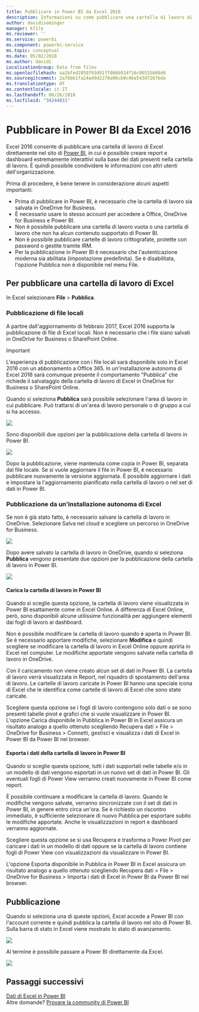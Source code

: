 ```yaml
---
title: Pubblicare in Power BI da Excel 2016
description: Informazioni su come pubblicare una cartella di lavoro di Excel nel sito di Power BI.
author: davidiseminger
manager: kfile
ms.reviewer: ''
ms.service: powerbi
ms.component: powerbi-service
ms.topic: conceptual
ms.date: 05/02/2018
ms.author: davidi
LocalizationGroup: Data from files
ms.openlocfilehash: aa2bfed2858f93d91ff806b934f16c06555668d6
ms.sourcegitcommit: 2a7bbb1fa24a49d2278a90cb0c4be543d7267bda
ms.translationtype: HT
ms.contentlocale: it-IT
ms.lasthandoff: 06/26/2018
ms.locfileid: "34244831"
---
```

# <a name="publish-to-power-bi-from-excel-2016"></a>Pubblicare in Power BI da Excel 2016
Excel 2016 consente di pubblicare una cartella di lavoro di Excel direttamente nel sito di [Power BI](https://powerbi.microsoft.com), in cui è possibile creare report e dashboard estremamente interattivi sulla base dei dati presenti nella cartella di lavoro. È quindi possibile condividere le informazioni con altri utenti dell'organizzazione.

Prima di procedere, è bene tenere in considerazione alcuni aspetti importanti:

* Prima di pubblicare in Power BI, è necessario che la cartella di lavoro sia salvata in OneDrive for Business.
* È necessario usare lo stesso account per accedere a Office, OneDrive for Business e Power BI.
* Non è possibile pubblicare una cartella di lavoro vuota o una cartella di lavoro che non ha alcun contenuto supportato di Power BI.
* Non è possibile pubblicare cartelle di lavoro crittografate, protette con password o gestite tramite IRM.
* Per la pubblicazione in Power BI è necessario che l'autenticazione moderna sia abilitata (impostazione predefinita). Se è disabilitata, l'opzione Pubblica non è disponibile nel menu File.

## <a name="to-publish-your-excel-workbook"></a>Per pubblicare una cartella di lavoro di Excel
In Excel selezionare **File** > **Pubblica**.

### <a name="local-file-publishing"></a>Pubblicazione di file locali
A partire dall'aggiornamento di febbraio 2017, Excel 2016 supporta la pubblicazione di file di Excel locali. Non è necessario che i file siano salvati in OneDrive for Business o SharePoint Online.

> [!IMPORTANT]
> L'esperienza di pubblicazione con i file locali sarà disponibile solo in Excel 2016 con un abbonamento a Office 365. In un'installazione autonoma di Excel 2016 sarà comunque presente il comportamento "Pubblica" che richiede il salvataggio della cartella di lavoro di Excel in OneDrive for Business o SharePoint Online.
> 
> 

Quando si seleziona **Pubblica** sarà possibile selezionare l'area di lavoro in cui pubblicare. Può trattarsi di un'area di lavoro personale o di gruppo a cui si ha accesso.

![](media/service-publish-from-excel/pbi_choose_workspace.png)

Sono disponibili due opzioni per la pubblicazione della cartella di lavoro in Power BI.

![](media/service-publish-from-excel/pbi_uploadexport3.png)

Dopo la pubblicazione, viene mantenuta come copia in Power BI, separata dal file locale. Se si vuole aggiornare il file in Power BI, è necessario pubblicare nuovamente la versione aggiornata. È possibile aggiornare i dati e impostare la l'aggiornamento pianificato nella cartella di lavoro o nel set di dati in Power BI.

### <a name="publishing-from-excel-standalone"></a>Pubblicazione da un'installazione autonoma di Excel
Se non è già stato fatto, è necessario salvare la cartella di lavoro in OneDrive. Selezionare Salva nel cloud e scegliere un percorso in OneDrive for Business.

![](media/service-publish-from-excel/pbi_savetoonedrive2.png)

Dopo avere salvato la cartella di lavoro in OneDrive, quando si seleziona **Pubblica** vengono presentate due opzioni per la pubblicazione della cartella di lavoro in Power BI.

![](media/service-publish-from-excel/pbi_uploadexport2.png)

#### <a name="upload-your-workbook-to-power-bi"></a>Carica la cartella di lavoro in Power BI
Quando si sceglie questa opzione, la cartella di lavoro viene visualizzata in Power BI esattamente come in Excel Online. A differenza di Excel Online, però, sono disponibili alcune utilissime funzionalità per aggiungere elementi dai fogli di lavoro ai dashboard.

Non è possibile modificare la cartella di lavoro quando è aperta in Power BI. Se è necessario apportare modifiche, selezionare **Modifica** e quindi scegliere se modificare la cartella di lavoro in Excel Online oppure aprirla in Excel nel computer. Le modifiche apportate vengono salvate nella cartella di lavoro in OneDrive.

Con il caricamento non viene creato alcun set di dati in Power BI. La cartella di lavoro verrà visualizzata in Report, nel riquadro di spostamento dell'area di lavoro. Le cartelle di lavoro caricate in Power BI hanno una speciale icona di Excel che le identifica come cartelle di lavoro di Excel che sono state caricate.

Scegliere questa opzione se i fogli di lavoro contengono solo dati o se sono presenti tabelle pivot e grafici che si vuole visualizzare in Power BI.
L'opzione Carica disponibile in Pubblica in Power BI in Excel assicura un risultato analogo a quello ottenuto scegliendo Recupera dati > File > OneDrive for Business > Connetti, gestisci e visualizza i dati di Excel in Power BI da Power BI nel browser.

#### <a name="export-workbook-data-to-power-bi"></a>Esporta i dati della cartella di lavoro in Power BI
Quando si sceglie questa opzione, tutti i dati supportati nelle tabelle e/o in un modello di dati vengono esportati in un nuovo set di dati in Power BI. Gli eventuali fogli di Power View verranno creati nuovamente in Power BI come report.

È possibile continuare a modificare la cartella di lavoro. Quando le modifiche vengono salvate, verranno sincronizzate con il set di dati in Power BI, in genere entro circa un'ora. Se è richiesto un riscontro immediato, è sufficiente selezionare di nuovo Pubblica per esportare subito le modifiche apportate. Anche le visualizzazioni in report e dashboard verranno aggiornate.

Scegliere questa opzione se si usa Recupera e trasforma o Power Pivot per caricare i dati in un modello di dati oppure se la cartella di lavoro contiene fogli di Power View con visualizzazioni da visualizzare in Power BI.

L'opzione Esporta disponibile in Pubblica in Power BI in Excel assicura un risultato analogo a quello ottenuto scegliendo Recupera dati > File > OneDrive for Business > Importa i dati di Excel in Power BI da Power BI nel browser.

## <a name="publishing"></a>Pubblicazione
Quando si seleziona una di queste opzioni, Excel accede a Power BI con l'account corrente e quindi pubblica la cartella di lavoro nel sito di Power BI. Sulla barra di stato in Excel viene mostrato lo stato di avanzamento.

![](media/service-publish-from-excel/pbi_publishingstatus.png)

Al termine è possibile passare a Power BI direttamente da Excel.

![](media/service-publish-from-excel/pbi_gotopbi.png)

## <a name="next-steps"></a>Passaggi successivi
[Dati di Excel in Power BI](service-excel-workbook-files.md)  
Altre domande? [Provare la community di Power BI](http://community.powerbi.com/)

